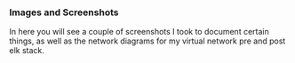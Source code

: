### Images and Screenshots
In here you will see a couple of screenshots I took to document certain things, 
as well as the network diagrams for my virtual network pre and post elk stack.
